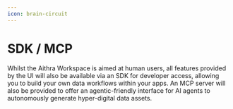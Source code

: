 ```yaml
---
icon: brain-circuit
---
```


# SDK / MCP

Whilst the Aithra Workspace is aimed at human users, all features provided by the UI will also be available via an SDK for developer access, allowing you to build your own data workflows within your apps. An MCP server will also be provided to offer an agentic-friendly interface for AI agents to autonomously generate hyper-digital data assets.

